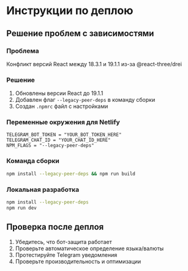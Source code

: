 # Инструкции по деплою

## Решение проблем с зависимостями

### Проблема
Конфликт версий React между 18.3.1 и 19.1.1 из-за @react-three/drei

### Решение
1. Обновлены версии React до 19.1.1
2. Добавлен флаг `--legacy-peer-deps` в команду сборки
3. Создан `.npmrc` файл с настройками

### Переменные окружения для Netlify
```
TELEGRAM_BOT_TOKEN = "YOUR_BOT_TOKEN_HERE"
TELEGRAM_CHAT_ID = "YOUR_CHAT_ID_HERE"
NPM_FLAGS = "--legacy-peer-deps"
```

### Команда сборки
```bash
npm install --legacy-peer-deps && npm run build
```

### Локальная разработка
```bash
npm install --legacy-peer-deps
npm run dev
```

## Проверка после деплоя
1. Убедитесь, что бот-защита работает
2. Проверьте автоматическое определение языка/валюты
3. Протестируйте Telegram уведомления
4. Проверьте производительность и оптимизации 